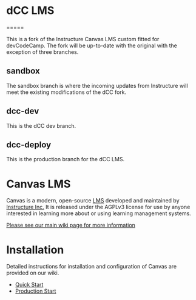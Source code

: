 # dCC LMS
=====

This is a fork of the Instructure Canvas LMS custom fitted for devCodeCamp. The fork will be up-to-date with the original with the exception of three branches.

## sandbox
The sandbox branch is where the incoming updates from Instructure will meet the existing modifications of the dCC fork.

## dcc-dev
This is the dCC dev branch.

## dcc-deploy
This is the production branch for the dCC LMS.

Canvas LMS
======

Canvas is a modern, open-source [LMS](https://en.wikipedia.org/wiki/Learning_management_system)
developed and maintained by [Instructure Inc.](https://www.instructure.com/) It is released under the
AGPLv3 license for use by anyone interested in learning more about or using
learning management systems.

[Please see our main wiki page for more information](http://github.com/instructure/canvas-lms/wiki)

Installation
=======

Detailed instructions for installation and configuration of Canvas are provided
on our wiki.

 * [Quick Start](http://github.com/instructure/canvas-lms/wiki/Quick-Start)
 * [Production Start](http://github.com/instructure/canvas-lms/wiki/Production-Start)
